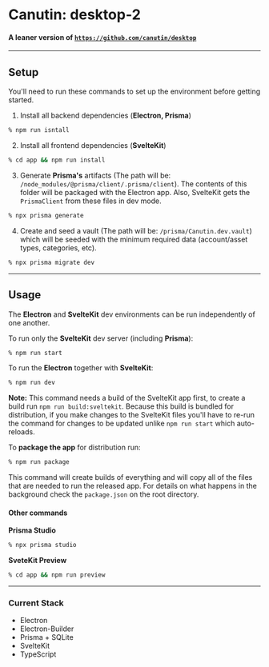 # Canutin: desktop-2

#### A leaner version of [`https://github.com/canutin/desktop`](https://github.com/canutin/desktop)

---

## Setup

You'll need to run these commands to set up the environment before getting started.

1. Install all backend dependencies (**Electron, Prisma**)

```bash
% npm run isntall
```

2. Install all frontend dependencies (**SvelteKit**)

```bash
% cd app && npm run install
```

3. Generate **Prisma's** artifacts (The path will be: `/node_modules/@prisma/client/.prisma/client`).
   The contents of this folder will be packaged with the Electron app. Also, SvelteKit gets the `PrismaClient` from these files in dev mode.

```bash
% npx prisma generate
```

4. Create and seed a vault (The path will be: `/prisma/Canutin.dev.vault`) which will be seeded with the minimum required data (account/asset types, categories, etc).

```bash
% npx prisma migrate dev
```

---

## Usage

The **Electron** and **SvelteKit** dev environments can be run independently of one another.

To run only the **SvelteKit** dev server (including **Prisma**):

```bash
% npm run start
```

To run the **Electron** together with **SvelteKit**:

```bash
% npm run dev
```

**Note:** This command needs a build of the SvelteKit app first, to create a build run `npm run build:sveltekit`. Because this build is bundled for distribution, if you make changes to the SvelteKit files you'll have to re-run the command for changes to be updated unlike `npm run start` which auto-reloads.

To **package the app** for distribution run:

```bash
% npm run package
```

This command will create builds of everything and will copy all of the files that are needed to run the released app. For details on what happens in the background check the `package.json` on the root directory.

#### Other commands

**Prisma Studio**

```bash
% npx prisma studio
```

**SveteKit Preview**

```bash
% cd app && npm run preview
```

---

### Current Stack

- Electron
- Electron-Builder
- Prisma + SQLite
- SvelteKit
- TypeScript
